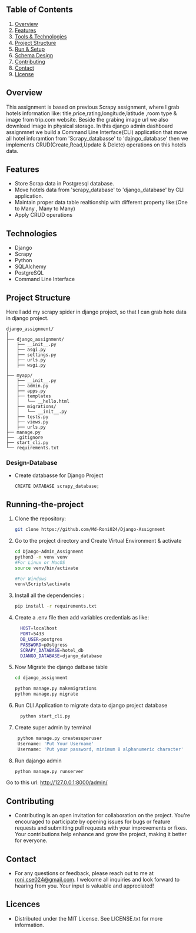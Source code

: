 ## Table of Contents
1. [Overview ](#Overview )
1. [Features](#features)
2. [Tools & Technologies](#technologies)
3. [Project Structure](#project-structure) 
5. [Run & Setup](#Running-the-project)
6. [Schema Design](#Design-Database)
7. [Contributing](#Contributing)
8. [Contact](#Contact)
10. [License](#license)


## Overview

This assignment is based on previous Scrapy assignment, where I grab hotels information like: title,price,rating,longitude,latitude ,room type & image from trip.com website. Beside the grabing image url we also download image in physical storage. In this django admin dashboard assignmnet we build a Command Line Interface(CLI) application that move all hotel inforamtion from 'Scrapy_databasse' to 'dajngo_database' then we implements CRUD(Create,Read,Update & Delete) operations on this hotels data. 




## Features

- Store Scrap data in Postgresql database.
- Move hotels data from 'scrapy_database' to 'django_database' by CLI application.
- Maintain proper data table realtionship with different property like:(One to Many , Many to Many)
- Apply CRUD operations

## Technologies
- Django
- Scrapy
- Python
- SQLAlchemy
- PostgreSQL
- Command Line Interface

 

## Project Structure

Here I add my scrapy spider in django project, so that I can grab hote data in django project.

```
django_assignment/
│
├── django_assignment/
│   ├── __init__.py
│   ├── asgi.py
│   ├── settings.py
│   ├── urls.py
│   ├── wsgi.py
│
├── myapp/
│   ├── __init__.py
│   ├── admin.py
│   ├── apps.py
│   ├── templates
│   │   └── __hello.html
│   ├── migrations/
│   │   └── __init__.py
│   ├── tests.py
│   ├── views.py
│   ├── urls.py
├── manage.py
├── .gitignore
├── start_cli.py
└── requirements.txt

```


### Design-Database
- Create databasse for Django Project
  ```
  CREATE DATABASE scrapy_database;
  ```


## Running-the-project

1. Clone the repository:
   ```bash
   git clone https://github.com/Md-Roni024/Django-Assignment

   ```

2. Go to the project directory and Create Virtual Environment & activate
    ```bash
    cd Django-Admin_Assignment
    python3 -m venv venv
    #For Linux or MacOS
    source venv/bin/activate

    #For Windows
    venv\Scripts\activate
    ```


3. Install all the dependencies :
   ```bash
   pip install -r requirements.txt
   ```
4. Create a .env file then add variables credentials as like:
    ```bash
      HOST=localhost
      PORT=5433
      DB_USER=postgres
      PASSWORD=p@stgress
      SCRAPY_DATABASE=hotel_db
      DJANGO_DATABASE=django_database
    ```


5. Now Migrate the django datbase table

    ```bash
    cd django_assignment

    python manage.py makemigrations
    python manage.py migrate
    ```
8. Run CLI Application to migrate data to django project database
    ```bash
      python start_cli.py
    ```

9. Create super admin by terminal

   ```bash
    python manage.py createsuperuser
    Username: 'Put Your Username'
    Username: 'Put your password, minimum 8 alphanumeric character'
   ```
10. Run dajango admin
    ```bash
    python manage.py runserver
    ```

   Go to this url: http://127.0.0.1:8000/admin/

  

## Contributing
- Contributing is an open invitation for collaboration on the project. You're encouraged to participate by opening issues for bugs or feature requests and submitting pull requests with your improvements or fixes. Your contributions help enhance and grow the project, making it better for everyone.

## Contact

- For any questions or feedback, please reach out to me at roni.cse024@gmail.com. I welcome all inquiries and look forward to hearing from you. Your input is valuable and appreciated!

## Licences
- Distributed under the MIT License. See LICENSE.txt for more information.
